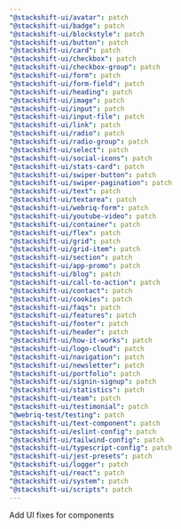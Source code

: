 ```yaml
---
"@stackshift-ui/avatar": patch
"@stackshift-ui/badge": patch
"@stackshift-ui/blockstyle": patch
"@stackshift-ui/button": patch
"@stackshift-ui/card": patch
"@stackshift-ui/checkbox": patch
"@stackshift-ui/checkbox-group": patch
"@stackshift-ui/form": patch
"@stackshift-ui/form-field": patch
"@stackshift-ui/heading": patch
"@stackshift-ui/image": patch
"@stackshift-ui/input": patch
"@stackshift-ui/input-file": patch
"@stackshift-ui/link": patch
"@stackshift-ui/radio": patch
"@stackshift-ui/radio-group": patch
"@stackshift-ui/select": patch
"@stackshift-ui/social-icons": patch
"@stackshift-ui/stats-card": patch
"@stackshift-ui/swiper-button": patch
"@stackshift-ui/swiper-pagination": patch
"@stackshift-ui/text": patch
"@stackshift-ui/textarea": patch
"@stackshift-ui/webriq-form": patch
"@stackshift-ui/youtube-video": patch
"@stackshift-ui/container": patch
"@stackshift-ui/flex": patch
"@stackshift-ui/grid": patch
"@stackshift-ui/grid-item": patch
"@stackshift-ui/section": patch
"@stackshift-ui/app-promo": patch
"@stackshift-ui/blog": patch
"@stackshift-ui/call-to-action": patch
"@stackshift-ui/contact": patch
"@stackshift-ui/cookies": patch
"@stackshift-ui/faqs": patch
"@stackshift-ui/features": patch
"@stackshift-ui/footer": patch
"@stackshift-ui/header": patch
"@stackshift-ui/how-it-works": patch
"@stackshift-ui/logo-cloud": patch
"@stackshift-ui/navigation": patch
"@stackshift-ui/newsletter": patch
"@stackshift-ui/portfolio": patch
"@stackshift-ui/signin-signup": patch
"@stackshift-ui/statistics": patch
"@stackshift-ui/team": patch
"@stackshift-ui/testimonial": patch
"@webriq-test/testing": patch
"@stackshift-ui/text-component": patch
"@stackshift-ui/eslint-config": patch
"@stackshift-ui/tailwind-config": patch
"@stackshift-ui/typescript-config": patch
"@stackshift-ui/jest-presets": patch
"@stackshift-ui/logger": patch
"@stackshift-ui/react": patch
"@stackshift-ui/system": patch
"@stackshift-ui/scripts": patch
---
```


Add UI fixes for components
